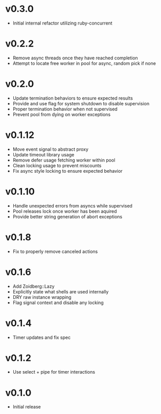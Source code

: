 # v0.3.0
* Initial internal refactor utilizing ruby-concurrent

# v0.2.2
* Remove async threads once they have reached completion
* Attempt to locate free worker in pool for async, random pick if none

# v0.2.0
* Update termination behaviors to ensure expected results
* Provide and use flag for system shutdown to disable supervision
* Proper termination behavior when not supervised
* Prevent pool from dying on worker exceptions

# v0.1.12
* Move event signal to abstract proxy
* Update timeout library usage
* Remove defer usage fetching worker within pool
* Clean locking usage to prevent miscounts
* Fix async style locking to ensure expected behavior

# v0.1.10
* Handle unexpected errors from asyncs while supervised
* Pool releases lock once worker has been aquired
* Provide better string generation of abort exceptions

# v0.1.8
* Fix to properly remove canceled actions

# v0.1.6
* Add Zoidberg::Lazy
* Explicitly state what shells are used internally
* DRY raw instance wrapping
* Flag signal context and disable any locking

# v0.1.4
* Timer updates and fix spec

# v0.1.2
* Use select + pipe for timer interactions

# v0.1.0
* Initial release
